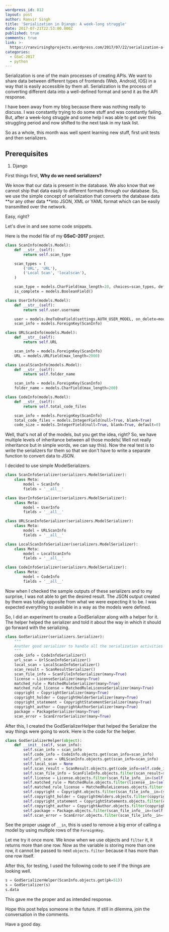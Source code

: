 ```yaml
---
wordpress_id: 812
layout: post
author: Ranvir Singh
title: 'Serialization in Django: A week-long struggle'
date: 2017-07-21T22:53:00.000Z
published: true
comments: true
link: >-
  https://ranvirsinghprojects.wordpress.com/2017/07/22/serialization-a-week-long-struggle/
categories:
  - GSoC-2017
  - python
---
```


Serialization is one of the main processes of creating APIs. We want to share data between different types of frontends (Web, Android, IOS) in a way that is easily accessible by them all. Serialization is the process of converting different data into a well-defined format and send it as the API response.

I have been away from my blog because there was nothing really to discuss. I was constantly trying to do some stuff and was constantly failing. But, after a week-long struggle and some help I was able to get over this struggling period and now shifted to the next task in my task list.

So as a whole, this month was well spent learning new stuff, first unit tests and then serializers.

## Prerequisites

1. Django

First things first, **Why do we need serializers?**

We know that our data is present in the database. We also know that we cannot ship that data easily to different formats through our database. So, we use the simple concept of serialization that converts the database data **or any other data **into JSON, XML or YAML format which can be easily transmitted over the network.

Easy, right?

Let's dive in and see some code snippets.

Here is the model file of my **GSoC-2017** project.

```python
class ScanInfo(models.Model):
    def __str__(self):
        return self.scan_type

    scan_types = (
        ('URL', 'URL'),
        ('Local Scan', 'localscan'),
    )

    scan_type = models.CharField(max_length=20, choices=scan_types, default='URL')
    is_complete = models.BooleanField()

class UserInfo(models.Model):
    def __str__(self):
        return self.user.username

    user = models.OneToOneField(settings.AUTH_USER_MODEL, on_delete=models.CASCADE)
    scan_info = models.ForeignKey(ScanInfo)

class URLScanInfo(models.Model):
    def __str__(self):
        return self.URL

    scan_info = models.ForeignKey(ScanInfo)
    URL = models.URLField(max_length=2000)

class LocalScanInfo(models.Model):
    def __str__(self):
        return self.folder_name

    scan_info = models.ForeignKey(ScanInfo)
    folder_name = models.CharField(max_length=200)

class CodeInfo(models.Model):
    def __str__(self):
        return self.total_code_files

    scan_info = models.ForeignKey(ScanInfo)
    total_code_files = models.IntegerField(null=True, blank=True)
    code_size = models.IntegerField(null=True, blank=True, default=0)
```

Well, that's not all of the models, but you get the idea, right? So, we have multiple levels of inheritance between all those models( Well not really inheritance but in simple words, we can say this). Now the real test is to write the serializers for them so that we don't have to write a separate function to convert data to JSON.

I decided to use simple ModelSerializers.

```python
class ScanInfoSerializer(serializers.ModelSerializer):
    class Meta:
        model = ScanInfo
        fields = '__all__'

class UserInfoSerializer(serializers.ModelSerializer):
    class Meta:
        model = UserInfo
        fields = '__all__'

class URLScanInfoSerializer(serializers.ModelSerializer):
    class Meta:
        model = URLScanInfo
        fields = '__all__'

class LocalScanInfoSerializer(serializers.ModelSerializer):
    class Meta:
        model = LocalScanInfo
        fields = '__all__'

class CodeInfoSerializer(serializers.ModelSerializer):
    class Meta:
        model = CodeInfo
        fields = '__all__'
```

Now when I checked the sample outputs of these serializers and to my surprise, I was not able to get the desired result. The JSON output created by them was totally opposite from what we were expecting it to be. I was expected everything to available in a way as the models were defined.

So, I did an experiment to create a GodSerializer along with a helper for it. The helper helped the serializer and told it about the way in which it should go forward with the serializing.

```python
class GodSerializer(serializers.Serializer):
    """
    Another good serializer to handle all the serialization activities
    """
    code_info = CodeInfoSerializer()
    url_scan = UrlScanInfoSerializer()
    local_scan = LocalScanInfoSerializer()
    scan_result = ScanResultSerializer()
    scan_file_info = ScanFileInfoSerializer(many=True)
    license = LicenseSerializer(many=True)
    matched_rule = MatchedRuleSerializer(many=True)
    matched_rule_license = MatchedRuleLicenseSerializer(many=True)
    copyright = CopyrightSerializer(many=True)
    copyright_holder = CopyrightHolderSerializer(many=True)
    copyright_statement = CopyrightStatementSerializer(many=True)
    copyright_author = CopyrightAuthorSerializer(many=True)
    package = PackageSerializer(many=True)
    scan_error = ScanErrorSerializer(many=True)
```

After this, I created the GodSerializerHelper that helped the Serializer the way things were going to work. Here is the code for the helper.

```python
class GodSerializerHelper(object):
    def __init__(self, scan_info):
        self.scan_info = scan_info
        self.code_info = CodeInfo.objects.get(scan_info=scan_info)
        self.url_scan = URLScanInfo.objects.get(scan_info=scan_info)
        self.local_scan = None
        self.scan_result = ScanResult.objects.get(code_info=self.code_info)
        self.scan_file_info = ScanFileInfo.objects.filter(scan_result=self.scan_result)
        self.license = License.objects.filter(scan_file_info__in=(self.scan_file_info))
        self.matched_rule = MatchedRule.objects.filter(license__in=(self.license))
        self.matched_rule_license = MatchedRuleLicenses.objects.filter(matched_rule__in=(self.matched_rule))
        self.copyright = Copyright.objects.filter(scan_file_info__in=(self.scan_file_info))
        self.copyright_holder = CopyrightHolders.objects.filter(copyright__in=(self.copyright))
        self.copyright_statement = CopyrightStatements.objects.filter(copyright__in=(self.copyright))
        self.copyright_author = CopyrightAuthor.objects.filter(copyright__in=(self.copyright))
        self.package = Package.objects.filter(scan_file_info__in=(self.scan_file_info))
        self.scan_error = ScanError.objects.filter(scan_file_info__in=(self.scan_file_info))
```

See the proper usage of `__in`, this is used to remove a big error of calling a model by using multiple rows of the `ForeignKey`.

Let me try it once more. We know when we use objects and `filter` it, it returns more than one row. Now as the variable is storing more than one row, it cannot be passed to next `objects.filter` because it has more than one row itself.

After this, for testing, I used the following code to see if the things are looking well.

```python
s = GodSerializerHelper(ScanInfo.objects.get(pk=51))
s = GodSerializer(s)
s.data
```

This gave me the proper and as intended response.

Hope this post helps someone in the future. If still in dilemma, join the conversation in the comments.

Have a good day.
